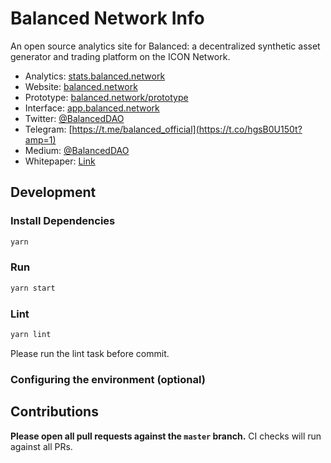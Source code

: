 # Balanced Network Info

An open source analytics site for Balanced: a decentralized synthetic asset generator and trading platform on the ICON Network.

- Analytics: [stats.balanced.network](https://stats.balanced.network/)
- Website: [balanced.network](https://balanced.network/)
- Prototype: [balanced.network/prototype](https://balanced.network/prototype)
- Interface: [app.balanced.network](https://app.balanced.network/)
- Twitter: [@BalancedDAO](https://twitter.com/BalancedDAO)
- Telegram: [https://t.me/balanced_official](https://t.co/hgsB0U150t?amp=1)
- Medium: [@BalancedDAO](https://balanceddao.medium.com/)
- Whitepaper: [Link](https://balanced.network/resources/latest-white-paper.pdf)

## Development

### Install Dependencies

```bash
yarn
```

### Run

```bash
yarn start
```

### Lint

```bash
yarn lint
```

Please run the lint task before commit.

### Configuring the environment (optional)

## Contributions

**Please open all pull requests against the `master` branch.**
CI checks will run against all PRs.
